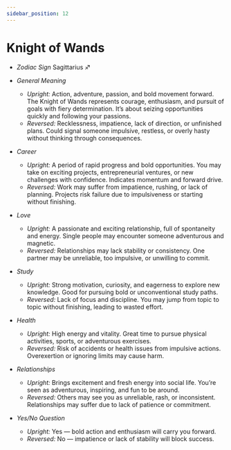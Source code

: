 ```yaml
---
sidebar_position: 12
---
```


# Knight of Wands

- *Zodiac Sign* Sagittarius ♐️
- *General Meaning*
  - *Upright:* Action, adventure, passion, and bold movement forward. The Knight of Wands represents courage, enthusiasm, and pursuit of goals with fiery determination. It’s about seizing opportunities quickly and following your passions.
  - *Reversed:* Recklessness, impatience, lack of direction, or unfinished plans. Could signal someone impulsive, restless, or overly hasty without thinking through consequences.

- *Career*
  - *Upright:* A period of rapid progress and bold opportunities. You may take on exciting projects, entrepreneurial ventures, or new challenges with confidence. Indicates momentum and forward drive.
  - *Reversed:* Work may suffer from impatience, rushing, or lack of planning. Projects risk failure due to impulsiveness or starting without finishing.

- *Love*
  - *Upright:* A passionate and exciting relationship, full of spontaneity and energy. Single people may encounter someone adventurous and magnetic.
  - *Reversed:* Relationships may lack stability or consistency. One partner may be unreliable, too impulsive, or unwilling to commit.

- *Study*
  - *Upright:* Strong motivation, curiosity, and eagerness to explore new knowledge. Good for pursuing bold or unconventional study paths.
  - *Reversed:* Lack of focus and discipline. You may jump from topic to topic without finishing, leading to wasted effort.

- *Health*
  - *Upright:* High energy and vitality. Great time to pursue physical activities, sports, or adventurous exercises.
  - *Reversed:* Risk of accidents or health issues from impulsive actions. Overexertion or ignoring limits may cause harm.

- *Relationships*
  - *Upright:* Brings excitement and fresh energy into social life. You’re seen as adventurous, inspiring, and fun to be around.
  - *Reversed:* Others may see you as unreliable, rash, or inconsistent. Relationships may suffer due to lack of patience or commitment.

- *Yes/No Question*
  - *Upright:* Yes — bold action and enthusiasm will carry you forward.
  - *Reversed:* No — impatience or lack of stability will block success.
